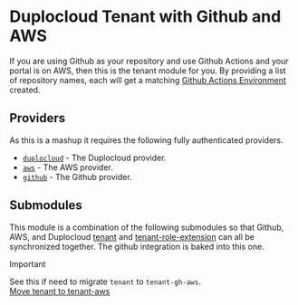 # Duplocloud Tenant with Github and AWS  

If you are using Github as your repository and use Github Actions and your portal is on AWS, then this is the tenant module for you. By providing a list of repository names, each will get a matching [Github Actions Environment](https://docs.github.com/en/actions/managing-workflow-runs-and-deployments/managing-deployments/managing-environments-for-deployment) created. 

## Providers  

As this is a mashup it requires the following fully authenticated providers. 

- [`duplocloud`](https://registry.terraform.io/providers/duplocloud/duplocloud/latest/docs) - The Duplocloud provider.
- [`aws`](https://registry.terraform.io/providers/hashicorp/aws/latest/docs) - The AWS provider.
- [`github`](https://registry.terraform.io/providers/integrations/github/latest/docs) - The Github provider.

## Submodules

This module is a combination of the following submodules so that Github, AWS, and Duplocloud  [tenant](../tenant/README.md) and [tenant-role-extension](../tenant-role-extension/README.md) can all be synchronized together. The github integration is baked into this one. 

> [!IMPORTANT]  
> See this if need to migrate `tenant` to `tenant-gh-aws`.   
> [Move tenant to tenant-aws](../tenant/README.md#switching-tenant-module-type)  
